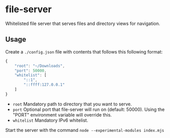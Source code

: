# file-server
Whitelisted file server that serves files and directory views for navigation.

## Usage

Create a `./config.json` file with contents that follows this following format:

```javascript
{
	"root": "~/Downloads",
	"port": 50000,
	"whitelist": [
		"::1",
		"::ffff:127.0.0.1"
	]
}
```

- `root` Mandatory path to directory that you want to serve.
- `port` Optional port that file-server will run on (default: 50000). Using the "PORT" environment variable will override this.
- `whitelist` Mandatory IPv6 whitelist.

Start the server with the command `node --experimental-modules index.mjs`

